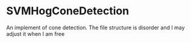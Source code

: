 # SVMHogConeDetection
An implement of cone detection. The file structure is disorder and I may adjust it when I am free
